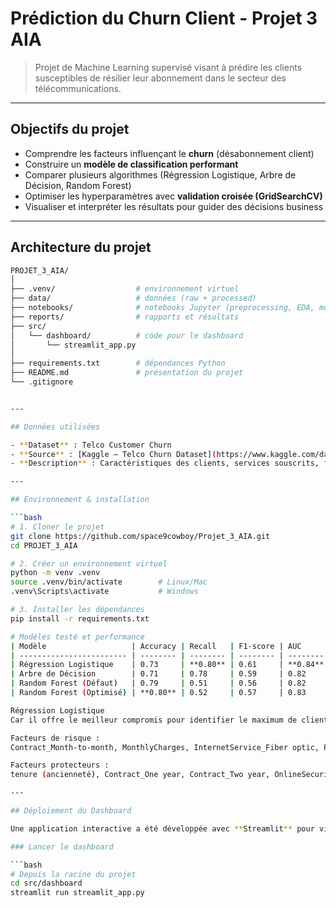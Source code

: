 # Prédiction du Churn Client - Projet 3 AIA

> Projet de Machine Learning supervisé visant à prédire les clients susceptibles de résilier leur abonnement dans le secteur des télécommunications.

---

## Objectifs du projet

- Comprendre les facteurs influençant le **churn** (désabonnement client)
- Construire un **modèle de classification performant**
- Comparer plusieurs algorithmes (Régression Logistique, Arbre de Décision, Random Forest)
- Optimiser les hyperparamètres avec **validation croisée (GridSearchCV)**
- Visualiser et interpréter les résultats pour guider des décisions business

---

## Architecture du projet

```bash
PROJET_3_AIA/
│
├── .venv/                  # environnement virtuel
├── data/                   # données (raw + processed)
├── notebooks/              # notebooks Jupyter (preprocessing, EDA, modeling)
├── reports/                # rapports et résultats
├── src/
│   └── dashboard/          # code pour le dashboard
│       └── streamlit_app.py
│
├── requirements.txt        # dépendances Python
├── README.md               # présentation du projet
└── .gitignore


---

## Données utilisées

- **Dataset** : Telco Customer Churn  
- **Source** : [Kaggle – Telco Churn Dataset](https://www.kaggle.com/datasets/blastchar/telco-customer-churn)  
- **Description** : Caractéristiques des clients, services souscrits, facturation et information sur le churn (Oui/Non).  

---

## Environnement & installation

```bash
# 1. Cloner le projet
git clone https://github.com/space9cowboy/Projet_3_AIA.git
cd PROJET_3_AIA

# 2. Créer un environnement virtuel
python -m venv .venv
source .venv/bin/activate        # Linux/Mac
.venv\Scripts\activate           # Windows

# 3. Installer les dépendances
pip install -r requirements.txt

# Modèles testé et performance
| Modèle                   | Accuracy | Recall   | F1-score | AUC      |
| ------------------------ | -------- | -------- | -------- | -------- |
| Régression Logistique    | 0.73     | **0.80** | 0.61     | **0.84** |
| Arbre de Décision        | 0.71     | 0.78     | 0.59     | 0.82     |
| Random Forest (Défaut)   | 0.79     | 0.51     | 0.56     | 0.82     |
| Random Forest (Optimisé) | **0.80** | 0.52     | 0.57     | 0.83     |

Régression Logistique
Car il offre le meilleur compromis pour identifier le maximum de clients churn (Recall élevé) et guider les actions de rétention.

Facteurs de risque :
Contract_Month-to-month, MonthlyCharges, InternetService_Fiber optic, PaymentMethod_Electronic check

Facteurs protecteurs :
tenure (ancienneté), Contract_One year, Contract_Two year, OnlineSecurity, TechSupport

---

## Déploiement du Dashboard

Une application interactive a été développée avec **Streamlit** pour visualiser les résultats du projet.

### Lancer le dashboard

```bash
# Depuis la racine du projet
cd src/dashboard
streamlit run streamlit_app.py
```

